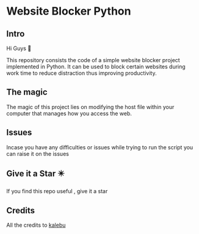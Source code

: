 # Website Blocker Python


Intro 
------------

Hi Guys 👋 

This repository consists the code of a simple website blocker project implemented in Python. It can be used to block certain websites during work time to reduce distraction thus improving productivity.


The magic 
--------------

The magic of this project lies on modifying the host file within your 
computer that manages how you access the web.

Issues 
-----------

Incase you have any difficulties or issues while trying to run the script
you can raise it on the issues


Give it a Star ✴️
--------------------
If you find this repo useful , give it a star

Credits
-----------
All the credits to [kalebu](https://github.com/Kalebu)
